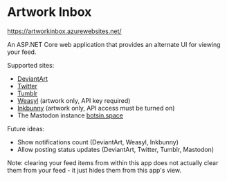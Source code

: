 Artwork Inbox
=============

https://artworkinbox.azurewebsites.net/

An ASP.NET Core web application that provides an alternate UI for viewing your feed.

Supported sites:

* [DeviantArt](https://www.deviantart.com/)
* [Twitter](https://www.twitter.com)
* [Tumblr](https://www.tumblr.com)
* [Weasyl](https://www.weasyl.com) (artwork only, API key required)
* [Inkbunny](https://www.inkbunny.net) (artwork only, API access must be turned on)
* The Mastodon instance [botsin.space](https://botsin.space/)

Future ideas:
* Show notifications count (DeviantArt, Weasyl, Inkbunny)
* Allow posting status updates (DeviantArt, Twitter, Tumblr, Mastodon)

Note: clearing your feed items from within this app does not actually clear them from your feed - it just hides them from this app's view.
